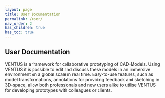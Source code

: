 ```yaml
---
layout: page
title: User Documentation
permalink: /user/
nav_order: 2
has_children: true
has_toc: true
---
```


## User Documentation

VENTUS is a framework for collaborative prototyping of CAD-Models. Using VENTUS it is possible to edit and discuss these models in an immersive environment on a global scale in real time. Easy-to-use features, such as model transformations, annotations for providing feedback and sketching in 3D-space, allow both professionals and new users alike to utilise VENTUS for developing prototypes with colleagues or clients.